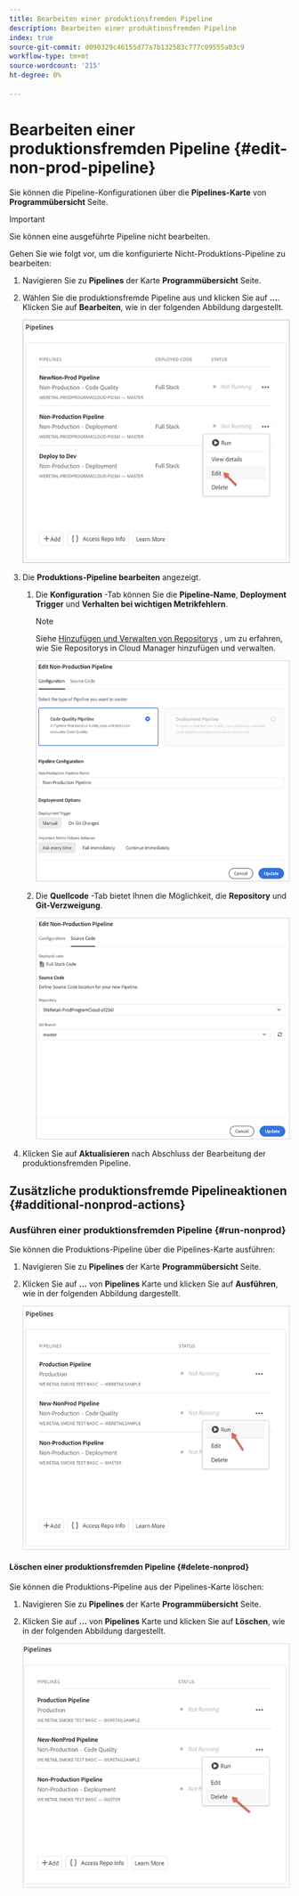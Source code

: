 ```yaml
---
title: Bearbeiten einer produktionsfremden Pipeline
description: Bearbeiten einer produktionsfremden Pipeline
index: true
source-git-commit: d090329c46155d77a7b132583c777c09555a03c9
workflow-type: tm+mt
source-wordcount: '215'
ht-degree: 0%

---
```



# Bearbeiten einer produktionsfremden Pipeline {#edit-non-prod-pipeline}

Sie können die Pipeline-Konfigurationen über die **Pipelines-Karte** von **Programmübersicht** Seite.

>[!IMPORTANT]
>Sie können eine ausgeführte Pipeline nicht bearbeiten.

Gehen Sie wie folgt vor, um die konfigurierte Nicht-Produktions-Pipeline zu bearbeiten:

1. Navigieren Sie zu **Pipelines** der Karte **Programmübersicht** Seite.

1. Wählen Sie die produktionsfremde Pipeline aus und klicken Sie auf **...**. Klicken Sie auf **Bearbeiten**, wie in der folgenden Abbildung dargestellt.

   ![](/help/implementing/cloud-manager/assets/configure-pipeline/nonprod-pipeline-edit1.png)

1. Die **Produktions-Pipeline bearbeiten** angezeigt.

   1. Die **Konfiguration** -Tab können Sie die **Pipeline-Name**, **Deployment Trigger** und **Verhalten bei wichtigen Metrikfehlern**.

      >[!NOTE]
      >Siehe [Hinzufügen und Verwalten von Repositorys](/help/implementing/cloud-manager/managing-code/cloud-manager-repositories.md) , um zu erfahren, wie Sie Repositorys in Cloud Manager hinzufügen und verwalten.

      ![](/help/implementing/cloud-manager/assets/configure-pipeline/nonprod-pipeline-edit2.png)


   1. Die **Quellcode** -Tab bietet Ihnen die Möglichkeit, die **Repository** und **Git-Verzweigung**.

      ![](/help/implementing/cloud-manager/assets/configure-pipeline/nonprod-pipeline-edit3.png)

1. Klicken Sie auf **Aktualisieren** nach Abschluss der Bearbeitung der produktionsfremden Pipeline.

## Zusätzliche produktionsfremde Pipelineaktionen {#additional-nonprod-actions}

### Ausführen einer produktionsfremden Pipeline {#run-nonprod}

Sie können die Produktions-Pipeline über die Pipelines-Karte ausführen:

1. Navigieren Sie zu **Pipelines** der Karte **Programmübersicht** Seite.

1. Klicken Sie auf **...** von **Pipelines** Karte und klicken Sie auf **Ausführen**, wie in der folgenden Abbildung dargestellt.

   ![](/help/implementing/cloud-manager/assets/configure-pipeline/nonprod-run1.png)

#### Löschen einer produktionsfremden Pipeline {#delete-nonprod}

Sie können die Produktions-Pipeline aus der Pipelines-Karte löschen:

1. Navigieren Sie zu **Pipelines** der Karte **Programmübersicht** Seite.

1. Klicken Sie auf **...** von **Pipelines** Karte und klicken Sie auf **Löschen**, wie in der folgenden Abbildung dargestellt.

   ![](/help/implementing/cloud-manager/assets/configure-pipeline/nonprod-delete.png)
